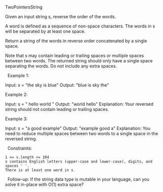 TwoPointersString

Given an input string s, reverse the order of the words.

A word is defined as a sequence of non-space characters. The words in s will be separated by at least one space.

Return a string of the words in reverse order concatenated by a single space.

Note that s may contain leading or trailing spaces or multiple spaces between two words. The returned string should only have a single space separating the words. Do not include any extra spaces.

 
Example 1:

Input: s = "the sky is blue"
Output: "blue is sky the"


Example 2:

Input: s = "  hello world  "
Output: "world hello"
Explanation: Your reversed string should not contain leading or trailing spaces.


Example 3:

Input: s = "a good   example"
Output: "example good a"
Explanation: You need to reduce multiple spaces between two words to a single space in the reversed string.


 
Constraints:


	1 <= s.length <= 104
	s contains English letters (upper-case and lower-case), digits, and spaces ' '.
	There is at least one word in s.


 
Follow-up: If the string data type is mutable in your language, can you solve it in-place with O(1) extra space?
